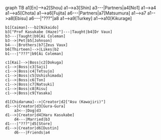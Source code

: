 graph TB
	a1[En]-->a2[Shou]
	a1-->a3[Shin]
		a3---|Partners|a4[No1]
	a1-->a4
	a1-->a5[Chota]
	a1-->a6[Fujita]
		a6---|Partners|a7[Matsumura]
	a1-->a7
	a1-->a8[Ebisu]
		a6---|"???"|a8
	a1-->a9[Turkey]
	a1-->a10[Kikurage]

	b1[Caiman]---b2[Nikaido]
	b3["Prof Kasukabe (Haze)"]---|Taught|b4[Dr Vaux]
	b3---|Taught|b9[Ai Coleman]
	b3-->|Pet|b5[Johnson]
	b4---|Brothers|b7[Zeus Vaux]
	b6[Thirteen]-->|Likes|b2
	b1---|"???"|b9[Ai Coleman]

	c1[Kai]-->|Boss|c2[Dokuga]
	c1-->|Boss|c3[Saji]
	c1-->|Boss|c4[Tetsujo]
	c1-->|Boss|c5[Ushishimada]
	c1-->|Boss|c6[Ton]
	c1-->|Boss|c7[Natsuki]
	c1-->|Boss|c8[Risu]
	c1-->|Boss|c9[Yasaka]

	d1[Chidaruma]-->|Creator|d2["Asu (Kawajiri)"]
	d1-->|Creator|d3[Gura-Gura]
		a3<--|Dog|d3
	d1-->|Creator|d4[Haru Kasukabe]
		d4---|Married|b3
	d1---|"???"|d5[Store]
	d1-->|Creator|d6[Dustin]
		d6---|Friends|a4